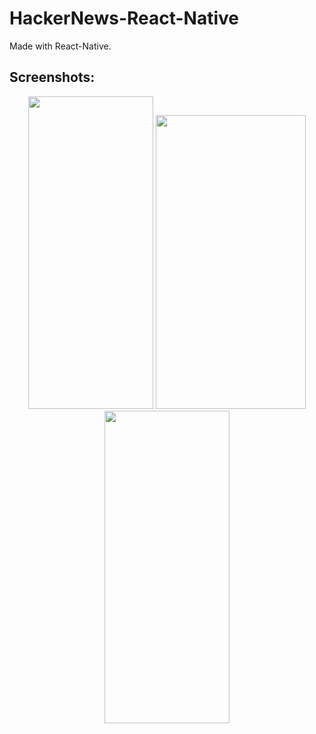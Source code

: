 # HackerNews-React-Native  

Made with React-Native.

## Screenshots:  
<center>
<img src="http://i.imgur.com/evZsZub.png" height="500"  width="200"/>
<img src="http://i.imgur.com/rnsk32h.png" height="470"  width="240"/>
<img src="http://i.imgur.com/74ly7GE.png" height="500"  width="200"/>
</center>